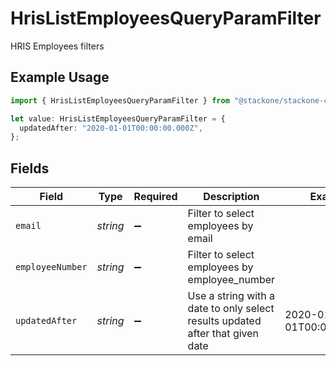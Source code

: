 # HrisListEmployeesQueryParamFilter

HRIS Employees filters

## Example Usage

```typescript
import { HrisListEmployeesQueryParamFilter } from "@stackone/stackone-client-ts/sdk/models/operations";

let value: HrisListEmployeesQueryParamFilter = {
  updatedAfter: "2020-01-01T00:00:00.000Z",
};
```

## Fields

| Field                                                                         | Type                                                                          | Required                                                                      | Description                                                                   | Example                                                                       |
| ----------------------------------------------------------------------------- | ----------------------------------------------------------------------------- | ----------------------------------------------------------------------------- | ----------------------------------------------------------------------------- | ----------------------------------------------------------------------------- |
| `email`                                                                       | *string*                                                                      | :heavy_minus_sign:                                                            | Filter to select employees by email                                           |                                                                               |
| `employeeNumber`                                                              | *string*                                                                      | :heavy_minus_sign:                                                            | Filter to select employees by employee_number                                 |                                                                               |
| `updatedAfter`                                                                | *string*                                                                      | :heavy_minus_sign:                                                            | Use a string with a date to only select results updated after that given date | 2020-01-01T00:00:00.000Z                                                      |